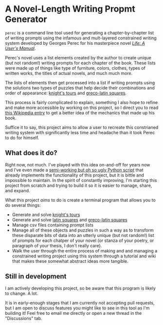 # A Novel-Length Writing Propmt Generator

`perec` is a command line tool used for generating a chapter-by-chapter list of writing prompts using the infamous and mult-layered constrained writing system developed by Georges Perec for his masterpiece novel [*Life: A User's Manual*](https://en.wikipedia.org/wiki/Life:_A_User%27s_Manual).

Perec's novel uses a list elements created by the author to create unique (but not random!) writing prompts for each chapter of the book. These lists were made up of things like type of furniture, colors, clothes, types of written works, the titles of actual novels, and much much more.

The lists of elements then get processed into a list if writing prompts using the solutions two types of puzzles that help decide their combinations and order of appearance: [knight's tours](https://en.wikipedia.org/wiki/Knight%27s_tour) and [greco-latin squares](https://handwiki.org/wiki/Graeco-Latin_square).

This process is fairly complicated to explain, something I also hope to refine and make more accessible by working on this project, so I direct you to read [this Wikipedia entry](https://en.wikipedia.org/wiki/Life:_A_User's_Manual#Elements) to get a better idea of the mechanics that made up his book.

Suffice it to say, this project aims to allow a user to recreate this constrianed writing system with significantly less time and headache than it took Perec to do for himself.

## What does it do?

Right now, not much. I've played with this idea on-and-off for years now and I've even made a [semi-working but oh so ugly Python script](https://github.com/OulipianSummer/Perecian) that already implements the functionality of this project, but it is bittle and impossible to maintain. In the spirit of constantly improving, I'm starting this project from scratch and trying to build it so it is easier to manage, share, and expand.

What this project *aims* to do is create a terminal program that allows you to do several things:

- Generate and solve [knight's tours](https://en.wikipedia.org/wiki/Knight%27s_tour)
- Generate and solve [latin squares](https://en.wikipedia.org/wiki/Latin_square) and [greco-latin squares](https://handwiki.org/wiki/Graeco-Latin_square)
- Manage csv files containing prompt lists
- Manage all of these objects and puzzles in such a way as to transform these disparate bits of data into an utterly unique (but not random!) list of prompts for each chatper of your novel (or stanza of your poetry, or paragraph of your thesis, I don't really care).
- Walk the user through the entire process of making and and managing a constrained writing project using this system through a tutorial and wiki that makes these somewhat abstract ideas more tangible.

## Still in development

I am actively developing this project, so be aware that this program is likely to change. A lot.

It is in early-enough stages that I am currently not accepting pull requests, but I am open to discuss features you might like to see in this tool as I'm building it! Feel free to email me directly or open a new thread in the "Discussions" tab.
